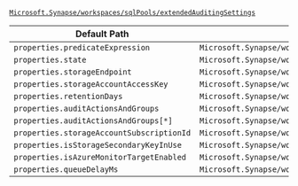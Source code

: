 [`Microsoft.Synapse/workspaces/sqlPools/extendedAuditingSettings`](https://docs.microsoft.com/en-us/azure/templates/microsoft.synapse/workspaces/sqlpools/extendedauditingsettings)

| Default Path | Alias |
|---|---|
| `properties.predicateExpression` | `Microsoft.Synapse/workspaces/sqlPools/extendedAuditingSettings/predicateExpression` |
| `properties.state` | `Microsoft.Synapse/workspaces/sqlPools/extendedAuditingSettings/state` |
| `properties.storageEndpoint` | `Microsoft.Synapse/workspaces/sqlPools/extendedAuditingSettings/storageEndpoint` |
| `properties.storageAccountAccessKey` | `Microsoft.Synapse/workspaces/sqlPools/extendedAuditingSettings/storageAccountAccessKey` |
| `properties.retentionDays` | `Microsoft.Synapse/workspaces/sqlPools/extendedAuditingSettings/retentionDays` |
| `properties.auditActionsAndGroups` | `Microsoft.Synapse/workspaces/sqlPools/extendedAuditingSettings/auditActionsAndGroups` |
| `properties.auditActionsAndGroups[*]` | `Microsoft.Synapse/workspaces/sqlPools/extendedAuditingSettings/auditActionsAndGroups[*]` |
| `properties.storageAccountSubscriptionId` | `Microsoft.Synapse/workspaces/sqlPools/extendedAuditingSettings/storageAccountSubscriptionId` |
| `properties.isStorageSecondaryKeyInUse` | `Microsoft.Synapse/workspaces/sqlPools/extendedAuditingSettings/isStorageSecondaryKeyInUse` |
| `properties.isAzureMonitorTargetEnabled` | `Microsoft.Synapse/workspaces/sqlPools/extendedAuditingSettings/isAzureMonitorTargetEnabled` |
| `properties.queueDelayMs` | `Microsoft.Synapse/workspaces/sqlPools/extendedAuditingSettings/queueDelayMs` |


